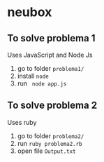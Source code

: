 # neubox

## To solve problema 1

Uses JavaScript and Node Js

1. go to folder `problema1/ `
2. install `node`
3. run ` node app.js`

## To solve problema 2

Uses ruby

1. go to folder `problema2/ `
2. run `ruby problema2.rb`
3. open file `Output.txt`
